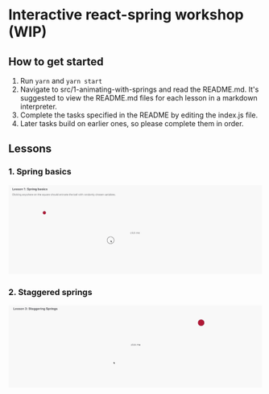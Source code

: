 # Interactive react-spring workshop (WIP)

## How to get started

1. Run `yarn` and `yarn start`
2. Navigate to src/1-animating-with-springs and read the README.md. It's suggested to view the README.md files for each lesson in a markdown interpreter.
3. Complete the tasks specified in the README by editing the index.js file.
4. Later tasks build on earlier ones, so please complete them in order.

## Lessons

### 1. Spring basics

![example](src/1-animating-with-springs/ball-example.gif)

### 2. Staggered springs

![example](src/2-staggering-springs/stagger.gif)
